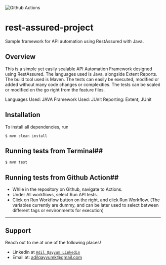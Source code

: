 ![Github Actions](https://github.com/adilqayyum/rest-assured-project/actions/workflows/api-test.yml/badge.svg?branch=main)

# rest-assured-project
Sample framework for API automation using RestAssured with Java.

## Overview

This is a simple yet easily scalable API Automation Framework designed using RestAssured. The languages used is Java, alongside Extent Reports. The build tool used is Maven. The tests can easily be executed, modified or added without many code changes or complexities. The tests can be scaled or modified on the go right from the feature files.

Languages Used: JAVA
Framework Used: JUnit
Reporting: Extent, JUnit

## Installation

To install all dependencies, run 

```console
$ mvn clean install
```

## Running tests from Terminal##

```console
$ mvn test
```

## Running tests from Github Action##

- While in the repository on Github, navigate to Actions.
- Under All workflows, select Run API tests.
- Click on Run Workflow button on the right, and click Run Workflow. (The variables currently are dummy, and can be later used to select between different tags or environments for execution)
---

## Support

Reach out to me at one of the following places!

- Linkedin at <a href="https://www.linkedin.com/in/madilqayyum/" target="_blank">`Adil Qayyum Linkedin`</a>
- Email at: adilqayyumk@gmail.com
